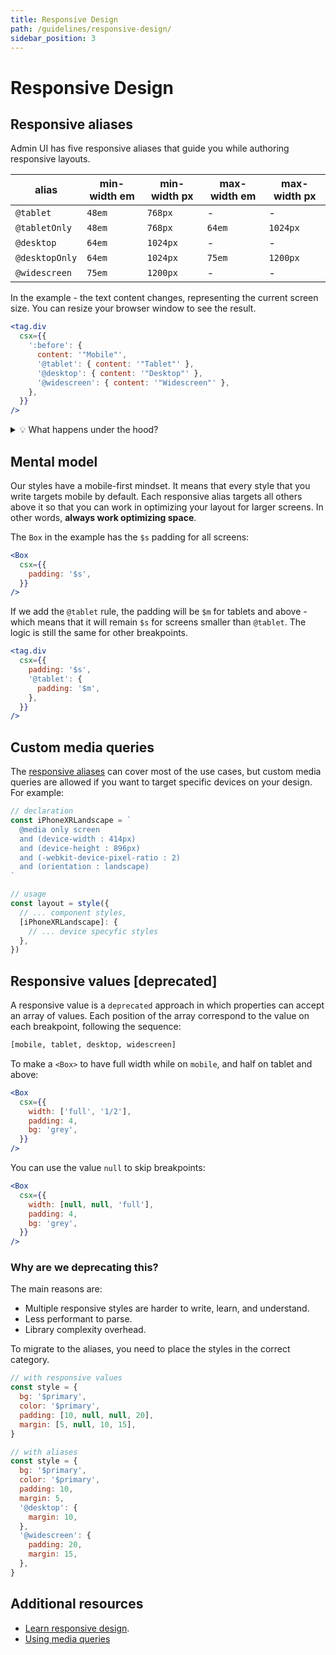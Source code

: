 ```yaml
---
title: Responsive Design
path: /guidelines/responsive-design/
sidebar_position: 3
---
```


# Responsive Design

## Responsive aliases

Admin UI has five responsive aliases that guide you while authoring responsive layouts.

| alias          | min-width em | min-width px | max-width em | max-width px |
| -------------- | ------------ | ------------ | ------------ | ------------ |
| `@tablet`      | `48em`       | `768px`      | -            | -            |
| `@tabletOnly`  | `48em`       | `768px`      | `64em`       | `1024px`     |
| `@desktop`     | `64em`       | `1024px`     | -            | -            |
| `@desktopOnly` | `64em`       | `1024px`     | `75em`       | `1200px`     |
| `@widescreen`  | `75em`       | `1200px`     | -            | -            |

In the example - the text content changes, representing the current screen size. You can resize your browser window to see the result.

```jsx live
<tag.div
  csx={{
    ':before': {
      content: '"Mobile"',
      '@tablet': { content: '"Tablet"' },
      '@desktop': { content: '"Desktop"' },
      '@widescreen': { content: '"Widescreen"' },
    },
  }}
/>
```

<details>
  <summary>💡 What happens under the hood?</summary>
  <div>
    <p>
      The responsive alias string will be replaced by a media query.
      <br />
      It replaces the pattern <strong>@[alias]</strong> by <strong>@media (min-width: theme.breakpoints.[alias])</strong>.
      <br />
      For exemple, <strong>@tablet</strong> will be replaced by <strong>@media (min-width: 48em)</strong>.
    </p>
    <br />
    <p>
      The same idea applies to the <strong>only</strong> aliases! The diference is that it set the next breakpoint's <strong>min-width</strong> as its <strong>max-width</strong>, creating a interval.
      <br />
      For exemple, <strong>@tabletOnly</strong> will be replaced by <strong>@media (min-width: 48em) and (max-width: 64em)</strong>.
    </p>
  </div>
</details>

## Mental model

Our styles have a mobile-first mindset. It means that every style that you write targets mobile by default. Each responsive alias targets all others above it so that you can work in optimizing your layout for larger screens. In other words, **always work optimizing space**.

The `Box` in the example has the `$s` padding for all screens:

```jsx
<Box
  csx={{
    padding: '$s',
  }}
/>
```

If we add the `@tablet` rule, the padding will be `$m` for tablets and above - which means that it will remain `$s` for screens smaller than `@tablet`. The logic is still the same for other breakpoints.

```jsx
<tag.div
  csx={{
    padding: '$s',
    '@tablet': {
      padding: '$m',
    },
  }}
/>
```

## Custom media queries

The [responsive aliases](#responsive-aliases) can cover most of the use cases, but custom media queries are allowed if you want to target specific devices on your design. For example:

```js
// declaration
const iPhoneXRLandscape = `
  @media only screen 
  and (device-width : 414px) 
  and (device-height : 896px) 
  and (-webkit-device-pixel-ratio : 2) 
  and (orientation : landscape)
`

// usage
const layout = style({
  // ... component styles,
  [iPhoneXRLandscape]: {
    // ... device specyfic styles
  },
})
```

## Responsive values [deprecated]

A responsive value is a `deprecated` approach in which properties can accept an array of values. Each position of the array correspond to the value on each breakpoint, following the sequence:

```sh
[mobile, tablet, desktop, widescreen]
```

To make a `<Box>` to have full width while on `mobile`, and half on tablet and above:

```jsx live
<Box
  csx={{
    width: ['full', '1/2'],
    padding: 4,
    bg: 'grey',
  }}
/>
```

You can use the value `null` to skip breakpoints:

```jsx live
<Box
  csx={{
    width: [null, null, 'full'],
    padding: 4,
    bg: 'grey',
  }}
/>
```

### Why are we deprecating this?

The main reasons are:

- Multiple responsive styles are harder to write, learn, and understand.
- Less performant to parse.
- Library complexity overhead.

To migrate to the aliases, you need to place the styles in the correct category.

```js
// with responsive values
const style = {
  bg: '$primary',
  color: '$primary',
  padding: [10, null, null, 20],
  margin: [5, null, 10, 15],
}

// with aliases
const style = {
  bg: '$primary',
  color: '$primary',
  padding: 10,
  margin: 5,
  '@desktop': {
    margin: 10,
  },
  '@widescreen': {
    padding: 20,
    margin: 15,
  },
}
```

## Additional resources

- [Learn responsive design](https://web.dev/learn/design/).
- [Using media queries](https://developer.mozilla.org/en-US/docs/Web/CSS/Media_Queries/Using_media_queries)
